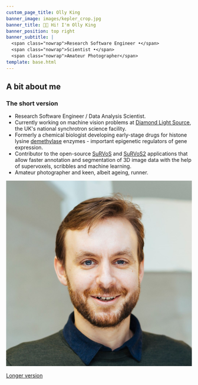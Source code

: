 ```yaml
---
custom_page_title: Olly King
banner_image: images/kepler_crop.jpg
banner_title: 👋🏽 Hi! I'm Olly King
banner_position: top right
banner_subtitle: |
  <span class="nowrap">Research Software Engineer •</span>
  <span class="nowrap">Scientist •</span>
  <span class="nowrap">Amateur Photographer</span>
template: base.html
---
```


<h2 class="mb-5 text-center">A bit about me</h2>

<div class="row align-items-center justify-content-center gy-3 mb-4">
<div class="col-sm-8">

### The short version

* Research Software Engineer / Data Analysis Scientist.
* Currently working on machine vision problems at [Diamond Light Source][dls-link], the UK's national synchrotron science facility.
* Formerly a chemical biologist developing early-stage drugs for histone lysine [demethylase][demeth] enzymes - important epigenetic regulators of gene expression.
* Contributor to the open-source [SuRVoS][surv1] and [SuRVoS2][surv2] applications that allow faster annotation and segmentation of 3D image data with the help of supervoxels, scribbles and machine learning.
* Amateur photographer and keen, albeit ageing, runner. 

</div>
<div class="col-9 col-sm-4">

<img src="images/small_head2.jpg" alt="Photo of me from 2017" class="headshot mb-4">

</div>
</div>

<a class="btn btn-primary mt-3 me-2" href="/about">Longer version <i class="far fa-arrow-alt-circle-right ms-1" aria-hidden="true"></i></a>


[dls-link]: https://www.diamond.ac.uk
[demeth]: https://en.wikipedia.org/wiki/Demethylase
[surv1]: https://github.com/DiamondLightSource/SuRVoS
[surv2]: https://github.com/DiamondLightSource/SuRVoS2

